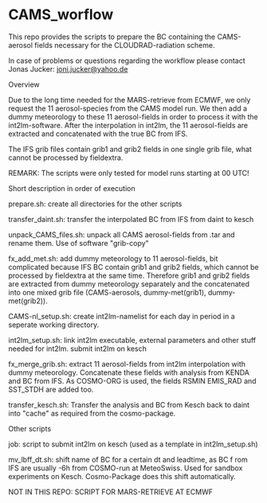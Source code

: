 # CAMS_worflow

This repo provides the scripts to prepare the BC containing the CAMS-aerosol fields
necessary for the CLOUDRAD-radiation scheme.

In case of problems or questions regarding the workflow please contact
Jonas Jucker: joni.jucker@yahoo.de


Overview

Due to the long time needed for the MARS-retrieve from ECMWF, we only request the 11 aerosol-species
from the CAMS model run.
We then add a dummy meteorology to these 11 aerosol-fields in order to process it with the int2lm-software.
After the interpolation in int2lm, the 11 aerosol-fields are extracted and concatenated with
the true BC from IFS.

The IFS grib files contain grib1 and grib2 fields in one single grib file, what cannot be processed by fieldextra.

REMARK: The scripts were only tested for model runs starting at 00 UTC!

Short description in order of execution

prepare.sh:
create all directories for the other scripts

transfer_daint.sh:
transfer the interpolated BC from IFS from daint to kesch

unpack_CAMS_files.sh:
unpack all CAMS aerosol-fields from .tar and rename them.
Use of software "grib-copy"

fx_add_met.sh:
add dummy meteorology to 11 aerosol-fields, bit complicated because
IFS BC contain grib1 and grib2 fields, which cannot be processed by fieldextra at the same time.
Therefore grib1 and grib2 fields are extracted from dummy meteorology separately and the concatenated
into one mixed grib file (CAMS-aerosols, dummy-met(grib1), dummy-met(grib2)).

CAMS-nl_setup.sh:
create int2lm-namelist for each day in period in a seperate working directory.

int2lm_setup.sh:
link int2lm executable, external parameters and other stuff needed for int2lm.
submit int2lm on kesch

fx_merge_grib.sh:
extract 11 aerosol-fields from int2lm interpolation with dummy meteorology.
Concatenate these fields with analysis from KENDA and BC from IFS.
As COSMO-ORG is used, the fields RSMIN EMIS_RAD and SST_STDH are added too.

transfer_kesch.sh:
Transfer the analysis and BC from Kesch back to daint into "cache"
as required from the cosmo-package.

Other scripts

job:
script to submit int2lm on kesch (used as a template in int2lm_setup.sh)

mv_lbff_dt.sh:
shift name of BC for a certain dt and leadtime, as BC f rom IFS 
are usually -6h from COSMO-run at MeteoSwiss. Used for sandbox experiments
on Kesch. Cosmo-Package does this shift automatically.



NOT IN THIS REPO:   SCRIPT FOR MARS-RETRIEVE AT ECMWF

